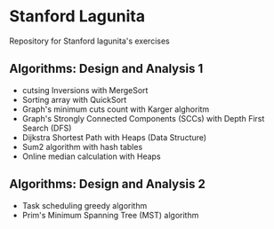 # Stanford Lagunita

Repository for Stanford lagunita's exercises 

## Algorithms: Design and Analysis 1

- cutsing Inversions with MergeSort
- Sorting array with QuickSort
- Graph's minimum cuts count with Karger alghoritm
- Graph's Strongly Connected Components (SCCs) with Depth First Search (DFS)
- Dijkstra Shortest Path with Heaps (Data Structure)
- Sum2 algorithm with hash tables
- Online median calculation with Heaps

## Algorithms: Design and Analysis 2

- Task scheduling greedy algorithm
- Prim's Minimum Spanning Tree (MST) algorithm